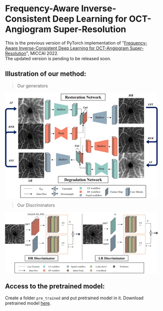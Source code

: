 # Frequency-Aware Inverse-Consistent Deep Learning for OCT-Angiogram Super-Resolution

This is the previous version of PyTorch implementation of "[Frequency-Aware Inverse-Consistent Deep Learning for OCT-Angiogram Super-Resolution](https://link.springer.com/chapter/10.1007/978-3-031-16434-7_62)", MICCAI 2022.  
The updated version is pending to be released soon. 

## Illustration of our method:  

> Our generators  
<img src="./demo/img01.jpg" width = "500" alt="Generators" align="center" />  
  
> Our Discriminators  
<img src="./demo/img02.jpg" width = "500" alt="Discriminators" align="center" />  

## Access to the pretrained model:  
Create a folder `pre_trained` and put pretrained model in it. Download pretrained model [here](https://hkustconnect-my.sharepoint.com/:f:/g/personal/wzhangbu_connect_ust_hk/Ev6yRUKDKytKmWjZwxWaML4BqodCQjg6U9EntuPnjztyLw?e=1crfOa).  
